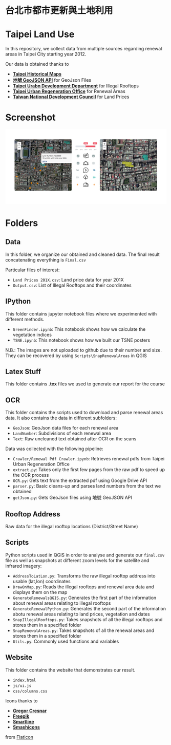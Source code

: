 # 台北市都市更新與土地利用 #
# Taipei Land Use #

In this repository, we collect data from multiple sources regarding renewal areas in Taipei City starting year 2012.

Our data is obtained thanks to 
 * [**Taipei Historical Maps**](https://www.historygis.udd.gov.taipei)
 * [**地號 GeoJSON API**](http://twland.ronny.tw) for GeoJson Files
 * [**Taipei Urabn Development Department**](https://english.udd.gov.taipei/Default.aspx) for Illegal Rooftops
 * [**Taipei Urban Regeneration Office**](https://english.uro.gov.taipei/Default.aspx) for Renewal Areas
 * [**Taiwan National Development Council**](https://data.gov.tw/dataset/62206) for Land Prices


# Screenshot #

![Screenshot](screen.png)

# Folders #
 
## Data ##
In this folder, we organize our obtained and cleaned data.
The final result concatenating everything is `Final.csv`
 
Particular files of interest:
 * `Land Prices 201X.csv`: Land price data for year 201X
 * `Output.csv`: List of Illegal Rooftops and their coordinates
  
## IPython ##
This folder contains jupyter notebook files where we experimented with different methods.

 * `GreenFinder.ipynb`: This notebook shows how we calculate the vegetation indices
 * `TSNE.ipynb`: This notebook shows how we built our TSNE posters
   
N.B.: The images are not uploaded to github due to their number and size. They can be recovered by using `Scripts\SnapRenewalAreas` in QGIS
   
## Latex Stuff ##
This folder contains **.tex** files we used to generate our report for the course

## OCR ##
This folder contains the scripts used to download and parse renewal areas data. It also contains the data in different subfolders:

 * `GeoJson`: GeoJson data files for each renewal area
 * `LandNumber`: Subdivisions of each renewal area
 * `Text`: Raw uncleaned text obtained after OCR on the scans

 Data was collected with the following pipeline:

 * `Crawler/Renewal Pdf Crawler.ipynb`: Retrieves renewal pdfs from Taipei Urban Regeneration Office
 * `extract.py`: Takes only the first few pages from the raw pdf to speed up the OCR process
 * `OCR.py`: Gets text from the extracted pdf using Google Drive API
 * `parser.py`: Basic cleans-up and parses land numbers from the text we obtained
 * `getJson.py`: Gets GeoJson files using 地號 GeoJSON API
 
## Rooftop Address ##
Raw data for the illegal rooftop locations (District/Street Name)

## Scripts ##
Python scripts used in QGIS in order to analyse and generate our `final.csv` file as well as snapshots at different zoom levels for the satellite and infrared imagery:

 * `AddressToLatLon.py`: Transforms the raw illegal rooftop address into usable (lat,lon) coordinates
 * `DrawOnMap.py`: Reads the illegal rooftops and renewal area data and displays them on the map
 * `GenerateRenewalsQGIS.py`: Generates the first part of the information about renewal areas relating to illegal rooftops
 * `GenerateRenewalPython.py`: Generates the second part of the information abotu renewal areas relating to land prices, vegetation and dates
 * `SnapIllegalRooftops.py`: Takes snapshots of all the illegal rooftops and stores them in a specified folder
 * `SnapRenewalAreas.py`: Takes snapshots of all the renewal areas and stores them in a specified folder
 * `Utils.py`: Commonly used functions and variables
 
## Website ##
This folder contains the website that demonstrates our result. 

 * `index.html`
 * `js/ui.js`
 * `css/columns.css`

Icons thanks to
 * [**Gregor Cresnar**](https://www.flaticon.com/authors/gregor-cresnar)
 * [**Freepik**](http://www.freepik.com)
 * [**Smartline**](https://www.flaticon.com/authors/smartline)
 * [**Smashicons**](https://www.flaticon.com/authors/smashicons)

from [Flaticon](https://www.flaticon.com/)